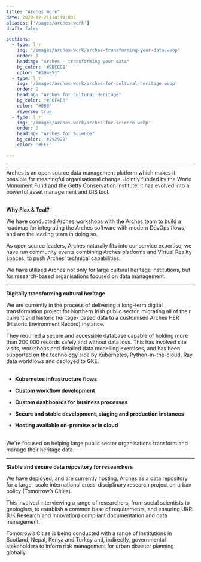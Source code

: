 ```yaml
---
title: "Arches Work"
date: 2023-12-21T14:10:03Z
aliases: ['/pages/arches-work']
draft: false

sections:
  - type: l_r
    img: '/images/arches-work/arches-transforming-your-data.webp'
    order: 1
    heading: "Arches - transforming your data"
    bg_color: '#9BCCC1'
    color: "#394E51"
  - type: l_r
    img: '/images/arches-work/arches-for-cultural-heritage.webp'
    order: 2
    heading: "Arches for Cultural Heritage"
    bg_color: "#F6F4EB"
    color: "#000"
    reverse: true
  - type: l_r
    img: '/images/arches-work/arches-for-science.webp'
    order: 3
    heading: "Arches for Science"
    bg_color: '#292929'
    color: '#FFF'

---
```


---

Arches is an open source data management platform which makes it possible for meaningful organisational change. Jointly funded by the World Monument Fund and the Getty Conservation Institute, it has evolved into a powerful asset management and GIS tool. <br><br>

<strong>Why Flax & Teal?</strong>

We have conducted Arches workshops with the Arches team to build a roadmap for integrating the Arches software with modern DevOps flows, and are the leading team in doing so.

As open source leaders, Arches naturally fits into our service expertise, we have run community events combining Arches platforms and Virtual Reality spaces, to push Arches’ technical capabilities.

We have utilised Arches not only for large cultural heritage institutions, but for research-based organisations focused on data management.

---

**Digitally transforming cultural heritage**

We are currently in the process of delivering a long-term digital transformation project for Northern Irish public sector, migrating all of their current and historic heritage- based data to a customised Arches HER (Historic Environment Record) instance. 

They required a secure and accessible database capable of holding more than 200,000 records safely and without data loss. This has involved site visits, workshops and detailed data modelling exercises, and has been supported on the technology side by Kubernetes, Python-in-the-cloud, Ray data workflows and deployed to GKE. <br><br>

  - **Kubernetes infrastructure flows**

  - **Custom workflow development**

  - **Custom dashboards for business processes**

  - **Secure and stable development, staging and production instances** 

  - **Hosting available on-premise or in cloud**
<br><br>

We're focused on helping large public sector organisations transform and manage their heritage data.

---

**Stable and secure data repository for researchers**

We have deployed, and are currently hosting, Arches as a data repository for a large- scale international cross-disciplinary research project on urban policy (Tomorrow’s Cities).

This involved interviewing a range of researchers, from social scientists to geologists, to establish a common base of requirements, and ensuring UKRI (UK Research and Innovation) compliant documentation and data management.

Tomorrow’s Cities is being conducted with a range of institutions in Scotland, Nepal, Kenya and Turkey and, indirectly, governmental stakeholders to inform risk management for urban disaster planning globally.






